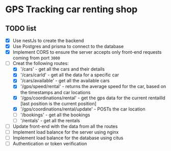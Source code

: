 # GPS Tracking car renting shop

## TODO list

* [X] Use nestJs to create the backend
* [X] Use Postgres and prisma to connect to the database
* [X] Implement CORS to ensure the server accepts only front-end requests coming from port `3000`
* [ ] Creat the following routes:
    - [X] '/cars' - get all the cars and their details
    - [X] '/cars/carId' - get all the data for a specific car
    - [X] '/cars/available' - get all the available cars
    - [X] '/gps/speed/rental' - returns the average speed for the car, based on the timestamps and car locations
    - [X] '/gps/coordinations/rental' - get the gps data for the current rentailId [last position is the current position]
    - [X] '/gps/coordinations/rental/update' - POSTs the car location
    - [ ] '/bookings' - get all the bookings
    - [ ] '/rentals' - get all the rentals   
* [ ] Update front-end with the data from all the routes
* [ ] Implement load balance for the server using nginx
* [ ] Implement load balance for the database using citus
* [ ] Authentication or token verification